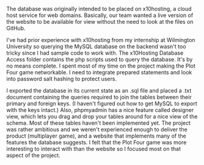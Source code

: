 The database was originally intended to be placed on x10hosting, a cloud host service for web domains.
Basically, our team wanted a live version of the website to be available for view without the need
to look at the files on GitHub.

I've had prior experience with x10hosting from my internship at Wilmington University so querying the
MySQL database on the backend wasn't too tricky since I had sample code to work with. The x10Hosting Database 
Access folder contains the php scripts used to query the database. It's by no means complete. I spent most of my time on the project
making the Plot Four game networkable. I need to integrate prepared statements and look into password salt hashing
to protect users.

I exported the database in its current state as an .sql file and placed a .txt document containing
the queries required to join the tables between their primary and foreign keys. (I haven't figured out
how to get MySQL to export with the keys intact.) Also, phpmyadmin has a nice feature called designer
view, which lets you drag and drop your tables around for a nice view of the schema. Most of these tables
haven't been implemented yet. The project was rather ambitious and we weren't experienced enough to deliver
the product (multiplayer game), and a website that implements many of the features the database suggests.
I felt that the Plot Four game was more interesting to interact with than the website so I focused most on
that aspect of the project.